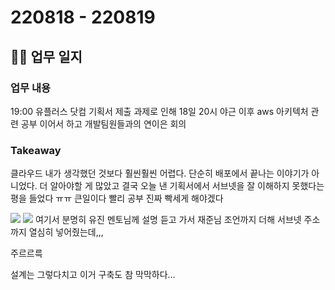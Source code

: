 # 220818 - 220819
## 👩‍💻 업무 일지
### 업무 내용
19:00 유플러스 닷컴 기획서 제출 과제로 인해
18일 20시 야근 이후 aws 아키텍처 관련 공부 이어서 하고
개발팀원들과의 연이은 회의 

### Takeaway
클라우드 내가 생각했던 것보다 훨씬훨씬 어렵다.
단순히 배포에서 끝나는 이야기가 아니었다.
더 알아야할 게 많았고
결국 오늘 낸 기획서에서 서브넷을 잘 이해하지 못했다는 평을 들었다 ㅠㅠ
큰일이다 빨리 공부 진짜 빡세게 해야겠다

![](https://i.imgur.com/niG4QXT.png)
![](https://i.imgur.com/RoE2AbP.png)
여기서 분명히 유진 멘토님께 설명 듣고 가서 재준님 조언까지 더해 서브넷 주소까지 열심히 넣어줬는데,,,

주르르륵

설계는 그렇다치고 이거 구축도 참 막막하다...

<!--stackedit_data:
eyJoaXN0b3J5IjpbLTE3MTk4ODQ2NjgsOTcwMTQ5MzgwLC0xNz
AxOTY4MTUxXX0=
-->